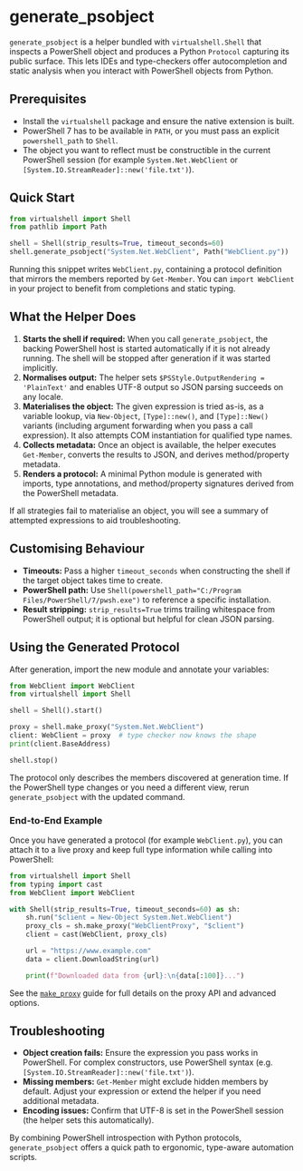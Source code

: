 # generate_psobject

`generate_psobject` is a helper bundled with `virtualshell.Shell` that inspects a PowerShell object and produces a Python `Protocol` capturing its public surface. This lets IDEs and type-checkers offer autocompletion and static analysis when you interact with PowerShell objects from Python.

## Prerequisites

- Install the `virtualshell` package and ensure the native extension is built.
- PowerShell 7 has to be available in `PATH`, or you must pass an explicit `powershell_path` to `Shell`.
- The object you want to reflect must be constructible in the current PowerShell session (for example `System.Net.WebClient` or `[System.IO.StreamReader]::new('file.txt')`).

## Quick Start

```python
from virtualshell import Shell
from pathlib import Path

shell = Shell(strip_results=True, timeout_seconds=60)
shell.generate_psobject("System.Net.WebClient", Path("WebClient.py"))
```

Running this snippet writes `WebClient.py`, containing a protocol definition that mirrors the members reported by `Get-Member`. You can `import WebClient` in your project to benefit from completions and static typing.

## What the Helper Does

1. **Starts the shell if required:** When you call `generate_psobject`, the backing PowerShell host is started automatically if it is not already running. The shell will be stopped after generation if it was started implicitly.
2. **Normalises output:** The helper sets `$PSStyle.OutputRendering = 'PlainText'` and enables UTF-8 output so JSON parsing succeeds on any locale.
3. **Materialises the object:** The given expression is tried as-is, as a variable lookup, via `New-Object`, `[Type]::new()`, and `[Type]::New()` variants (including argument forwarding when you pass a call expression). It also attempts COM instantiation for qualified type names.
4. **Collects metadata:** Once an object is available, the helper executes `Get-Member`, converts the results to JSON, and derives method/property metadata.
5. **Renders a protocol:** A minimal Python module is generated with imports, type annotations, and method/property signatures derived from the PowerShell metadata.

If all strategies fail to materialise an object, you will see a summary of attempted expressions to aid troubleshooting.

## Customising Behaviour

- **Timeouts:** Pass a higher `timeout_seconds` when constructing the shell if the target object takes time to create.
- **PowerShell path:** Use `Shell(powershell_path="C:/Program Files/PowerShell/7/pwsh.exe")` to reference a specific installation.
- **Result stripping:** `strip_results=True` trims trailing whitespace from PowerShell output; it is optional but helpful for clean JSON parsing.

## Using the Generated Protocol

After generation, import the new module and annotate your variables:

```python
from WebClient import WebClient
from virtualshell import Shell

shell = Shell().start()

proxy = shell.make_proxy("System.Net.WebClient")
client: WebClient = proxy  # type checker now knows the shape
print(client.BaseAddress)

shell.stop()
```

The protocol only describes the members discovered at generation time. If the PowerShell type changes or you need a different view, rerun `generate_psobject` with the updated command.

### End-to-End Example

Once you have generated a protocol (for example `WebClient.py`), you can attach it to a live proxy and keep full type information while calling into PowerShell:

```python
from virtualshell import Shell
from typing import cast
from WebClient import WebClient

with Shell(strip_results=True, timeout_seconds=60) as sh:
	sh.run("$client = New-Object System.Net.WebClient")
	proxy_cls = sh.make_proxy("WebClientProxy", "$client")
	client = cast(WebClient, proxy_cls)

	url = "https://www.example.com"
	data = client.DownloadString(url)

	print(f"Downloaded data from {url}:\n{data[:100]}...")
```

See the [`make_proxy`](make_proxy.md) guide for full details on the proxy API and advanced options.

## Troubleshooting

- **Object creation fails:** Ensure the expression you pass works in PowerShell. For complex constructors, use PowerShell syntax (e.g. `[System.IO.StreamReader]::new('file.txt')`).
- **Missing members:** `Get-Member` might exclude hidden members by default. Adjust your expression or extend the helper if you need additional metadata.
- **Encoding issues:** Confirm that UTF-8 is set in the PowerShell session (the helper sets this automatically).

By combining PowerShell introspection with Python protocols, `generate_psobject` offers a quick path to ergonomic, type-aware automation scripts.
